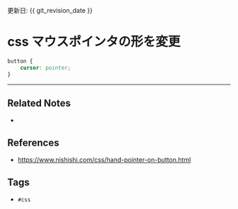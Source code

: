 更新日: {{ git_revision_date }}

# css マウスポインタの形を変更
```css
button {
	cursor: pointer;
}
```

---
## Related Notes
- 

## References
- https://www.nishishi.com/css/hand-pointer-on-button.html

## Tags
- `#css` 